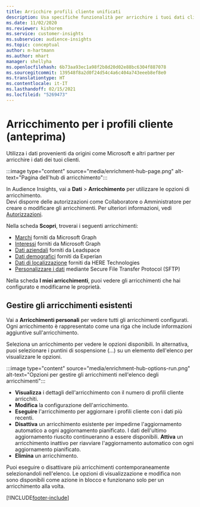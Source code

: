 ```yaml
---
title: Arricchire profili cliente unificati
description: Usa specifiche funzionalità per arricchire i tuoi dati cliente.
ms.date: 11/02/2020
ms.reviewer: kishorem
ms.service: customer-insights
ms.subservice: audience-insights
ms.topic: conceptual
author: m-hartmann
ms.author: mhart
manager: shellyha
ms.openlocfilehash: 6b73aa93ec1a98f2b8d20d02e88bc6304f887078
ms.sourcegitcommit: 139548f8a2d0f24d54c4a6c404a743eeeb8ef8e0
ms.translationtype: HT
ms.contentlocale: it-IT
ms.lasthandoff: 02/15/2021
ms.locfileid: "5269473"
---
```

# <a name="enrichment-for-customer-profiles-preview"></a>Arricchimento per i profili cliente (anteprima)

Utilizza i dati provenienti da origini come Microsoft e altri partner per arricchire i dati dei tuoi clienti.

:::image type="content" source="media/enrichment-hub-page.png" alt-text="Pagina dell'hub di arricchimento":::

In Audience Insights, vai a **Dati** > **Arricchimento** per utilizzare le opzioni di arricchimento.    
Devi disporre delle autorizzazioni come Collaboratore o Amministratore per creare o modificare gli arricchimenti. Per ulteriori informazioni, vedi [Autorizzazioni](permissions.md).

Nella scheda **Scopri**, troverai i seguenti arricchimenti:

- [Marchi](enrichment-microsoft-graph.md) forniti da Microsoft Graph
- [Interessi](enrichment-microsoft-graph.md) forniti da Microsoft Graph
- [Dati aziendali](enrichment-leadspace.md) forniti da Leadspace
- [Dati demografici](enrichment-experian.md) forniti da Experian
- [Dati di localizzazione](enrichment-here.md) forniti da HERE Technologies
- [Personalizzare i dati](enrichment-SFTP-custom-import.md) mediante Secure File Transfer Protocol (SFTP)

Nella scheda **I miei arricchimenti**, puoi vedere gli arricchimenti che hai configurato e modificarne le proprietà.

## <a name="manage-existing-enrichments"></a>Gestire gli arricchimenti esistenti

Vai a **Arricchimenti personali** per vedere tutti gli arricchimenti configurati. Ogni arricchimento è rappresentato come una riga che include informazioni aggiuntive sull'arricchimento.

Seleziona un arricchimento per vedere le opzioni disponibili. In alternativa, puoi selezionare i puntini di sospensione (...) su un elemento dell'elenco per visualizzare le opzioni.

:::image type="content" source="media/enrichment-hub-options-run.png" alt-text="Opzioni per gestire gli arricchimenti nell'elenco degli arricchimenti":::

- **Visualizza** i dettagli dell'arricchimento con il numero di profili cliente arricchiti.
- **Modifica** la configurazione dell'arricchimento.
- **Eseguire** l'arricchimento per aggiornare i profili cliente con i dati più recenti.
- **Disattiva** un arricchimento esistente per impedirne l'aggiornamento automatico a ogni aggiornamento pianificato. I dati dell'ultimo aggiornamento riuscito continueranno a essere disponibili. **Attiva** un arricchimento inattivo per riavviare l'aggiornamento automatico con ogni aggiornamento pianificato.
- **Elimina** un arricchimento.

Puoi eseguire o disattivare più arricchimenti contemporaneamente selezionandoli nell'elenco. Le opzioni di visualizzazione e modifica non sono disponibili come azione in blocco e funzionano solo per un arricchimento alla volta.


[!INCLUDE[footer-include](../includes/footer-banner.md)]